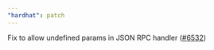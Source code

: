 ```yaml
---
"hardhat": patch
---
```


Fix to allow undefined params in JSON RPC handler ([#6532](https://github.com/NomicFoundation/hardhat/issues/6532))
